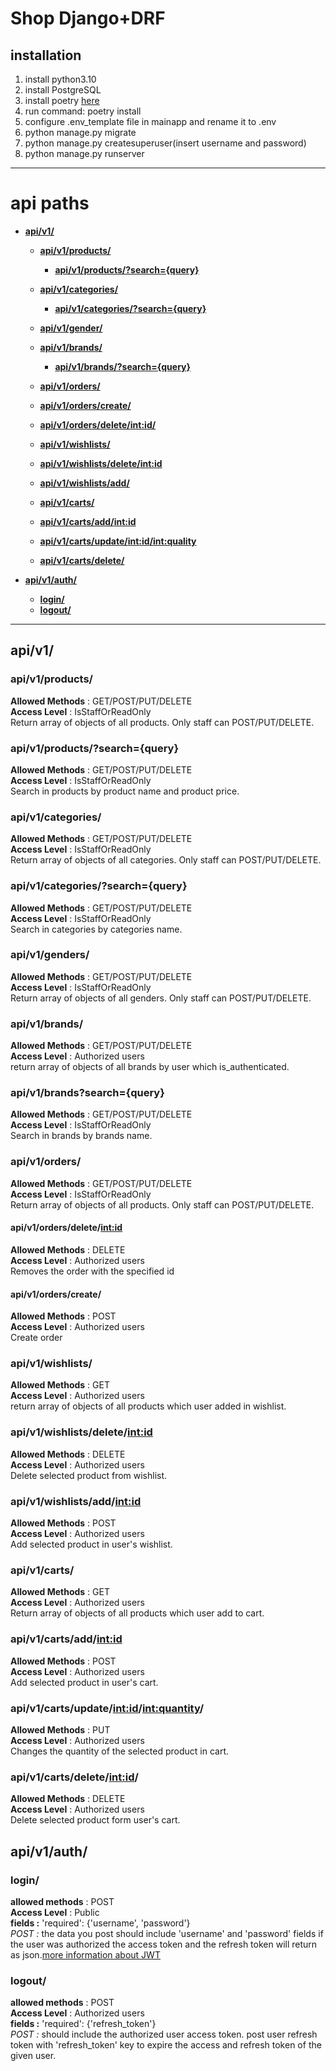 # Shop Django+DRF 


## installation
1. install python3.10 
2. install PostgreSQL
2. install poetry <a href="https://python-poetry.org/docs/#installation" target="_blank">here</a> 
1. run command: poetry install
2. configure .env_template file in mainapp and rename it to .env
1. python manage.py migrate
1. python manage.py createsuperuser(insert username and password)
1. python manage.py runserver
---

# api paths
* [**api/v1/**](#apiv1)
	* [**api/v1/products/**](#apiv1products)
		* [**api/v1/products/?search={query}**](#apiv1productssearchquery)
	* [**api/v1/categories/**](#apiv1categories)
		* [**api/v1/categories/?search={query}**](#apiv1categoriessearchquery)
    * [**api/v1/gender/**](#apiv1genders)
	* [**api/v1/brands/**](#apiv1brands)
		* [**api/v1/brands/?search={query}**](#apiv1brandssearchquery)

	* [**api/v1/orders/**](#apiv1orders)
	* [**api/v1/orders/create/**](#apiv1create)
	* [**api/v1/orders/delete/<int:id>/**](#apiv1cartdeleteid)
  
	* [**api/v1/wishlists/**](#apiv1wishlists)
	* [**api/v1/wishlists/delete/<int:id>**](#apiv1wishlistsdeleteintid)
	* [**api/v1/wishlists/add/**](#apiv1wishlistadd)
  
	* [**api/v1/carts/**](#apiv1carts)
	* [**api/v1/carts/add/<int:id>**](#apiv1cartsaddintid)
	* [**api/v1/carts/update/<int:id>/<int:quality>**](#apiv1cartsupdateidquantityid)
	* [**api/v1/carts/delete/**](#apiv1cartdelete)


* [**api/v1/auth/**](#auth)
	* [**login/**](#authlogin)
	* [**logout/**](#authlogout)

___	
## api/v1/

### api/v1/products/
**Allowed Methods** : GET/POST/PUT/DELETE
<br>**Access Level** : IsStaffOrReadOnly
<br> Return array of objects of all products. Only staff can POST/PUT/DELETE.


### api/v1/products/?search={query}
**Allowed Methods** : GET/POST/PUT/DELETE
<br>**Access Level** : IsStaffOrReadOnly
<br> Search in products by product name and product price.


### api/v1/categories/
**Allowed Methods** : GET/POST/PUT/DELETE
<br>**Access Level** : IsStaffOrReadOnly
<br> Return array of objects of all categories. Only staff can POST/PUT/DELETE.


### api/v1/categories/?search={query}
**Allowed Methods** : GET/POST/PUT/DELETE
<br>**Access Level** : IsStaffOrReadOnly
<br> Search in categories by categories name.


### api/v1/genders/
**Allowed Methods** : GET/POST/PUT/DELETE
<br>**Access Level** : IsStaffOrReadOnly
<br> Return array of objects of all genders. Only staff can POST/PUT/DELETE.


### api/v1/brands/
**Allowed Methods** : GET/POST/PUT/DELETE
<br>**Access Level** : Authorized users
<br>return array of objects of all brands by user which is_authenticated.


### api/v1/brands?search={query}
**Allowed Methods** : GET/POST/PUT/DELETE
<br>**Access Level** : IsStaffOrReadOnly
<br> Search in brands by brands name.


### api/v1/orders/
**Allowed Methods** : GET/POST/PUT/DELETE
<br>**Access Level** : IsStaffOrReadOnly
<br> Return array of objects of all products. Only staff can POST/PUT/DELETE.


#### api/v1/orders/delete/<int:id>
**Allowed Methods** : DELETE
<br>**Access Level** : Authorized users
<br> Removes the order with the specified id


#### api/v1/orders/create/
**Allowed Methods** : POST
<br>**Access Level** : Authorized users
<br> Create order


### api/v1/wishlists/
**Allowed Methods** : GET
<br>**Access Level** : Authorized users
<br>return array of objects of all products which user added in wishlist.


### api/v1/wishlists/delete/<int:id>
**Allowed Methods** : DELETE
<br>**Access Level** : Authorized users
<br> Delete selected product from wishlist.


### api/v1/wishlists/add/<int:id>
**Allowed Methods** : POST
<br>**Access Level** : Authorized users
<br> Add selected product in user's wishlist.


### api/v1/carts/
**Allowed Methods** : GET
<br>**Access Level** : Authorized users
<br> Return array of objects of all products which user add to cart.


### api/v1/carts/add/<int:id>
**Allowed Methods** : POST
<br>**Access Level** : Authorized users
<br> Add selected product in user's cart.


### api/v1/carts/update/<int:id>/<int:quantity>/
**Allowed Methods** : PUT
<br>**Access Level** : Authorized users
<br> Сhanges the quantity of the selected product in cart.


### api/v1/carts/delete/<int:id>/
**Allowed Methods** : DELETE
<br>**Access Level** : Authorized users
<br> Delete selected product form user's cart.


## api/v1/auth/
### login/
**allowed methods** : POST
<br>**Access Level** : Public
<br>**fields :** 'required': {'username', 'password'}
<br>*POST :* the data you post should include 'username' and 'password' fields if the user was authorized the access token and the refresh token will return as json.[more information about JWT](https://django-rest-framework-simplejwt.readthedocs.io/en/latest/getting_started.html#usage)


### logout/
**allowed methods** : POST
<br>**Access Level** : Authorized users
<br>**fields :** 'required': {'refresh_token'}
<br>*POST :* should include the authorized user access token. post user refresh token with 'refresh_token' key to expire the access and refresh token of the given user.


